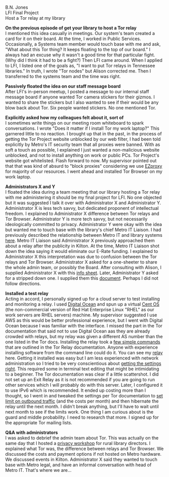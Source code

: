 B.N. Jones  
LFI Final Project  
Host a Tor relay at my library

**On the previous episode of get your library to host a Tor relay**  
I mentioned this idea casually in meetings. Our system's team created a card for it on their board. At the time, I worked in Public Services. Occasionally, a Systems team member would touch base with me and ask, "What about this Tor thing? It keeps floating to the top of our board." I always had an excuse why it wasn't a good time for that particular fight. (Why did I think it had to be a fight?) Then LFI came around. When I applied to LFI, I listed one of the goals as, "I want to put Tor relays in Tennessee libraries." In truth, I wrote "Tor nodes" but Alison corrected me. Then I transferred to the systems team and the time was right.

**Passively floated the idea on our staff message board**  
After LFI's in-person meetup, I posted a message to our internal staff message board if anyone wanted Tor camera stickers for their gizmos. I wanted to share the stickers but I also wanted to see if their would be any blow back about Tor. Six people wanted stickers. No one mentioned Tor.

**Explicitly asked how my colleagues felt about it, sort of**  
I sometimes write things on our meeting room whiteboard to spark conversations. I wrote "Does it matter if I install Tor my work laptop?" This garnered little to no reaction. I brought up that in the past, in the process of getting the Tor Project website unblocked by our web filter, I had been told explicitly by Metro's IT security team that all proxies were banned. With as soft a touch as possible, I explained I just wanted a non-malicious website unblocked, and not to install anything on work or public PCs. Tor Project's website got whitelisted. Flash forward to now. My supervisor pointed out that that was kind of absurd to "block proxies" considering we use [EZproxy](https://www.oclc.org/en/ezproxy.html) for majority of our resources. I went ahead and installed Tor Browser on my work laptop.  

**Administrators X and Y**  
I floated the idea during a team meeting that our library hosting a Tor relay with me administering it should be my final project for LFI. No one objected but it was suggested I talk it over with Administrator X and Administrator Y. Administrator X is less tech savvy, but dedicated proponent of intellectual freedom. I explained to Administrator X difference between Tor relays and Tor Browser. Administrator Y is more tech savvy, but not necessarily ideologically committed to privacy. Administrator Y were okay with the idea but wanted me to touch base with the library's chief Metro IT Liaison. I had previously described the relationship between Metro IT and library systems [here](https://libraryfreedom.chat/t/week-14-infosec-discussion/157/7?u=librarianbryan). Metro IT Liaison said Administrator X previously approached them about a relay after the publicity in Kilton. At the time, Metro IT Liaison shot down the idea saying it would eliminate our E-Rate funding. I explained to Administrator X this interpretation was due to confusion between the Tor relays and Tor Browser. Administrator X asked for a one-sheeter to share the whole admin team, or possibly the Board. After consulting with Alison, I supplied Administrator X with this [info sheet](https://github.com/alisonLFP/libraryfreedominstitute/blob/master/assignments/week26/B.N.Jones%20LFI%20Week%2026%20Project/Tor%20Relay%20one%20pager.pdf). Later, Administrator Y asked for a stripped down one. I supplied them this [document](https://github.com/alisonLFP/libraryfreedominstitute/blob/master/assignments/week26/B.N.Jones%20LFI%20Week%2026%20Project/Tor%20Relay%20revised%20one%20pager.pdf). Perhaps I did not follow directions.

**Installed a test relay**  
Acting in accord, I personally signed up for a cloud server to test installing and monitoring a relay. I used [Digital Ocean](https://www.digitalocean.com/) and spun up a virtual [Cent OS](https://www.centos.org/) (the non-commercial version of Red Hat Enterprise Linux "RHEL" as our work servers are RHEL servers) machine. My supervisor suggested I use AWS as this would be better professional experience, but I went with Digital Ocean because I was familiar with the interface. I missed the part in the Tor documentation that said not to use Digital Ocean aas they are already crowded with relays, but my relay was given a different AS number than the one listed in the Tor docs. Installing the relay took a [few simple commands](https://trac.torproject.org/projects/tor/wiki/TorRelayGuide/RPMUpdates) that are outlined in the Tor Relay documentation. Anyone with experience installing software from the command line could do it. You can see my [relay](https://metrics.torproject.org/rs.html#details/8FC8CA09759EAFE3DE1D5EC4D8C926B2376463CE) here. Getting it installed was easy but I am less experienced with network administration so I tried to be very conscientious about [getting the settings right](https://trac.torproject.org/projects/tor/wiki/TorRelayGuide#Parttwo:technicalsetup). This required some in terminal text editing that might be intimidating to a beginner. The Tor documentation was clear if a little scattershot. I did not set up an Exit Relay as it is not recommended if you are going to run other services which I will probably do with this server. Later, I configured it to use IPv6 which is recommended.  It ended up costing more than I thought, so I went in and tweaked the settings per Tor documentation to [set limit on outbound traffic](https://www.torproject.org/docs/tor-manual.html.en#AccountingMax) (and the costs per month) and then hibernate the relay until the next month. I didn't break anything, but I'll have to wait until next month to see if the limits work. One thing I am curious about is the guard and middle probability. I need to research that more. I signed up for the appropriate Tor mailing lists.

**Q&A with administrators**  
I was asked to debrief the admin team about Tor. This was actually on the same day that I hosted a [privacy workshop](https://librarianbryan.github.io/plmi-privacy-training_) for rural library directors. I explained what Tor was, the difference between relays and Tor Browser. We discussed the costs and payment options if not hosted on Metro hardware. We discussed events in Kilton. Administrator X said they wanted to touch base with Metro legal, and have an informal conversation with head of Metro IT. That's where we are...
